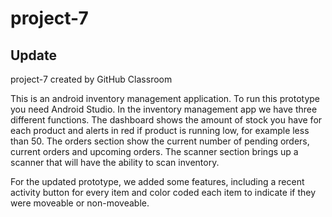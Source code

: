 # project-7
## Update
project-7 created by GitHub Classroom

This is an android inventory management application. To run this prototype you need Android Studio. In the inventory management app we have three different functions. The dashboard shows the amount of stock you have for each product and alerts in red if product is running low, for example less than 50. The orders section show the current number of pending orders, current orders and upcoming orders. The scanner section brings up a scanner that will have the ability to scan inventory.

For the updated prototype, we added some features, including a recent activity button for every item and color coded  each item to indicate if they were moveable or non-moveable. 
